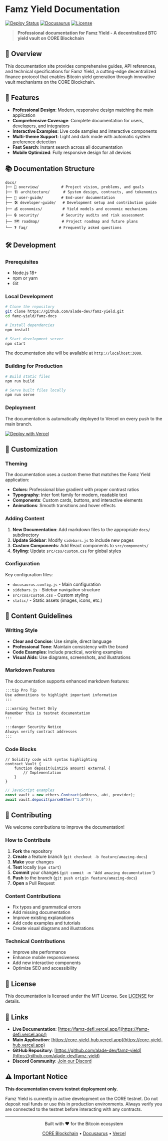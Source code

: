 # Famz Yield Documentation

[![Deploy Status](https://img.shields.io/badge/deploy-success-brightgreen)](https://famz-defi.vercel.app/)
[![Docusaurus](https://img.shields.io/badge/Built%20with-Docusaurus-blue)](https://docusaurus.io/)
[![License](https://img.shields.io/badge/license-MIT-green)](LICENSE)

> **Professional documentation for Famz Yield - A decentralized BTC yield vault on CORE Blockchain**

## 🌟 Overview

This documentation site provides comprehensive guides, API references, and technical specifications for Famz Yield, a cutting-edge decentralized finance protocol that enables Bitcoin yield generation through innovative vault mechanisms on the CORE Blockchain.

## 🚀 Features

- **Professional Design**: Modern, responsive design matching the main application
- **Comprehensive Coverage**: Complete documentation for users, developers, and integrators
- **Interactive Examples**: Live code samples and interactive components
- **Multi-theme Support**: Light and dark mode with automatic system preference detection
- **Fast Search**: Instant search across all documentation
- **Mobile Optimized**: Fully responsive design for all devices

## 📚 Documentation Structure

```
docs/
├── 🌟 overview/          # Project vision, problems, and goals
├── 🏗️ architecture/      # System design, contracts, and tokenomics
├── 👤 user-guide/        # End-user documentation
├── 🛠️ developer-guide/   # Development setup and contribution guide
├── 💰 economics/         # Yield models and economic mechanisms
├── 🔒 security/          # Security audits and risk assessment
├── 🗺️ roadmap/          # Project roadmap and future plans
└── ❓ faq/              # Frequently asked questions
```

## 🛠️ Development

### Prerequisites

- Node.js 18+
- npm or yarn
- Git

### Local Development

```bash
# Clone the repository
git clone https://github.com/alade-dev/famz-yield.git
cd famz-yield/famz-docs

# Install dependencies
npm install

# Start development server
npm start
```

The documentation site will be available at `http://localhost:3000`.

### Building for Production

```bash
# Build static files
npm run build

# Serve built files locally
npm run serve
```

### Deployment

The documentation is automatically deployed to Vercel on every push to the main branch.

[![Deploy with Vercel](https://vercel.com/button)](https://vercel.com/new/clone?repository-url=https%3A%2F%2Fgithub.com%2Falade-dev%2Ffamz-yield)

## 🎨 Customization

### Theming

The documentation uses a custom theme that matches the Famz Yield application:

- **Colors**: Professional blue gradient with proper contrast ratios
- **Typography**: Inter font family for modern, readable text
- **Components**: Custom cards, buttons, and interactive elements
- **Animations**: Smooth transitions and hover effects

### Adding Content

1. **New Documentation**: Add markdown files to the appropriate `docs/` subdirectory
2. **Update Sidebar**: Modify `sidebars.js` to include new pages
3. **Custom Components**: Add React components to `src/components/`
4. **Styling**: Update `src/css/custom.css` for global styles

### Configuration

Key configuration files:

- `docusaurus.config.js` - Main configuration
- `sidebars.js` - Sidebar navigation structure
- `src/css/custom.css` - Custom styling
- `static/` - Static assets (images, icons, etc.)

## 📖 Content Guidelines

### Writing Style

- **Clear and Concise**: Use simple, direct language
- **Professional Tone**: Maintain consistency with the brand
- **Code Examples**: Include practical, working examples
- **Visual Aids**: Use diagrams, screenshots, and illustrations

### Markdown Features

The documentation supports enhanced markdown features:

```markdown
:::tip Pro Tip
Use admonitions to highlight important information
:::

:::warning Testnet Only
Remember this is testnet documentation
:::

:::danger Security Notice
Always verify contract addresses
:::
```

### Code Blocks

```solidity
// Solidity code with syntax highlighting
contract Vault {
    function deposit(uint256 amount) external {
        // Implementation
    }
}
```

```javascript
// JavaScript examples
const vault = new ethers.Contract(address, abi, provider);
await vault.deposit(parseEther("1.0"));
```

## 🤝 Contributing

We welcome contributions to improve the documentation!

### How to Contribute

1. **Fork** the repository
2. **Create** a feature branch (`git checkout -b feature/amazing-docs`)
3. **Make** your changes
4. **Test** locally (`npm start`)
5. **Commit** your changes (`git commit -m 'Add amazing documentation'`)
6. **Push** to the branch (`git push origin feature/amazing-docs`)
7. **Open** a Pull Request

### Content Contributions

- Fix typos and grammatical errors
- Add missing documentation
- Improve existing explanations
- Add code examples and tutorials
- Create visual diagrams and illustrations

### Technical Contributions

- Improve site performance
- Enhance mobile responsiveness
- Add new interactive components
- Optimize SEO and accessibility

## 📝 License

This documentation is licensed under the MIT License. See [LICENSE](LICENSE) for details.

## 🔗 Links

- **Live Documentation**: [https://famz-defi.vercel.app/](https://famz-defi.vercel.app/)
- **Main Application**: [https://core-yield-hub.vercel.app](https://core-yield-hub.vercel.app)
- **GitHub Repository**: [https://github.com/alade-dev/famz-yield](https://github.com/alade-dev/famz-yield)
- **Discord Community**: [Join our Discord](https://discord.gg/core-yield-hub)

## ⚠️ Important Notice

**This documentation covers testnet deployment only.**

Famz Yield is currently in active development on the CORE testnet. Do not deposit real funds or use this in production environments. Always verify you are connected to the testnet before interacting with any contracts.

---

<div align="center">
  <p>Built with ❤️ for the Bitcoin ecosystem</p>
  <p>
    <a href="https://coredao.org">CORE Blockchain</a> •
    <a href="https://docusaurus.io">Docusaurus</a> •
    <a href="https://vercel.com">Vercel</a>
  </p>
</div>
